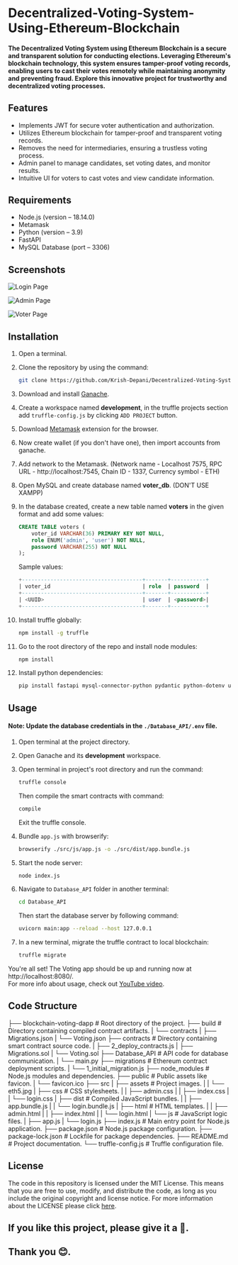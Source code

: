 # Decentralized-Voting-System-Using-Ethereum-Blockchain

#### The Decentralized Voting System using Ethereum Blockchain is a secure and transparent solution for conducting elections. Leveraging Ethereum's blockchain technology, this system ensures tamper-proof voting records, enabling users to cast their votes remotely while maintaining anonymity and preventing fraud. Explore this innovative project for trustworthy and decentralized voting processes.

## Features
- Implements JWT for secure voter authentication and authorization.
- Utilizes Ethereum blockchain for tamper-proof and transparent voting records.
- Removes the need for intermediaries, ensuring a trustless voting process.
- Admin panel to manage candidates, set voting dates, and monitor results.
- Intuitive UI for voters to cast votes and view candidate information.

## Requirements
- Node.js (version – 18.14.0)
- Metamask
- Python (version – 3.9)
- FastAPI
- MySQL Database (port – 3306)

## Screenshots

![Login Page](https://github.com/Krish-Depani/Decentralized-Voting-System-Using-Ethereum-Blockchain/blob/main/public/login%20ss.png)

![Admin Page](https://github.com/Krish-Depani/Decentralized-Voting-System-Using-Ethereum-Blockchain/blob/main/public/admin%20ss.png)

![Voter Page](https://github.com/Krish-Depani/Decentralized-Voting-System-Using-Ethereum-Blockchain/blob/main/public/index%20ss.png)

## Installation

1. Open a terminal.

2. Clone the repository by using the command:
    ```bash
    git clone https://github.com/Krish-Depani/Decentralized-Voting-System-Using-Ethereum-Blockchain.git
    ```

3. Download and install [Ganache](https://trufflesuite.com/ganache/).

4. Create a workspace named **development**, in the truffle projects section add `truffle-config.js` by clicking `ADD PROJECT` button.

5. Download [Metamask](https://metamask.io/download/) extension for the browser.

6. Now create wallet (if you don't have one), then import accounts from ganache.

7. Add network to the Metamask. (Network name - Localhost 7575, RPC URL - http://localhost:7545, Chain ID - 1337, Currency symbol - ETH)

8. Open MySQL and create database named **voter_db**. (DON'T USE XAMPP)

9. In the database created, create a new table named **voters** in the given format and add some values:
    ```sql
    CREATE TABLE voters (
        voter_id VARCHAR(36) PRIMARY KEY NOT NULL,
        role ENUM('admin', 'user') NOT NULL,
        password VARCHAR(255) NOT NULL
    );
    ```

    Sample values:
    ```sql
    +--------------------------------------+-------+-----------+
    | voter_id                             | role  | password  |
    +--------------------------------------+-------+-----------+
    | <UUID>                               | user  | <password>|
    +--------------------------------------+-------+-----------+
    ```

10. Install truffle globally:
    ```bash
    npm install -g truffle
    ```

11. Go to the root directory of the repo and install node modules:
    ```bash
    npm install
    ```

12. Install python dependencies:
    ```bash
    pip install fastapi mysql-connector-python pydantic python-dotenv uvicorn uvicorn[standard] PyJWT
    ```

## Usage

#### Note: Update the database credentials in the `./Database_API/.env` file.

1. Open terminal at the project directory.

2. Open Ganache and its **development** workspace.

3. Open terminal in project's root directory and run the command:
    ```bash
    truffle console
    ```
   Then compile the smart contracts with command:
    ```bash
    compile
    ```
   Exit the truffle console.

4. Bundle `app.js` with browserify:
    ```bash
    browserify ./src/js/app.js -o ./src/dist/app.bundle.js
    ```

5. Start the node server:
    ```bash
    node index.js
    ```

6. Navigate to `Database_API` folder in another terminal:
    ```bash
    cd Database_API
    ```
    Then start the database server by following command:
    ```bash
    uvicorn main:app --reload --host 127.0.0.1
    ```

7. In a new terminal, migrate the truffle contract to local blockchain:
    ```bash
    truffle migrate
    ```

You're all set! The Voting app should be up and running now at http://localhost:8080/.  
For more info about usage, check out [YouTube video](https://www.youtube.com/watch?v=a5CJ70D2P-E).

## Code Structure

├── blockchain-voting-dapp # Root directory of the project.
├── build # Directory containing compiled contract artifacts.
| └── contracts
| ├── Migrations.json
| └── Voting.json
├── contracts # Directory containing smart contract source code.
| ├── 2_deploy_contracts.js
| ├── Migrations.sol
| └── Voting.sol
├── Database_API # API code for database communication.
| └── main.py
├── migrations # Ethereum contract deployment scripts.
| └── 1_initial_migration.js
├── node_modules # Node.js modules and dependencies.
├── public # Public assets like favicon.
| └── favicon.ico
├── src
| ├── assets # Project images.
| | └── eth5.jpg
| ├── css # CSS stylesheets.
| | ├── admin.css
| | ├── index.css
| | └── login.css
| ├── dist # Compiled JavaScript bundles.
| | ├── app.bundle.js
| | └── login.bundle.js
| ├── html # HTML templates.
| | ├── admin.html
| | ├── index.html
| | └── login.html
| └── js # JavaScript logic files.
| ├── app.js
| └── login.js
├── index.js # Main entry point for Node.js application.
├── package.json # Node.js package configuration.
├── package-lock.json # Lockfile for package dependencies.
├── README.md # Project documentation.
└── truffle-config.js # Truffle configuration file.

## License

The code in this repository is licensed under the MIT License. This means that you are free to use, modify, and distribute the code, as long as you include the original copyright and license notice. For more information about the LICENSE please click [here](https://github.com/Krish-Depani/Decentralized-Voting-System-Using-Ethereum-Blockchain/blob/main/LICENSE).

## If you like this project, please give it a 🌟.
## Thank you 😊.
